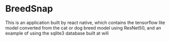 # BreedSnap
This is an application built by react native, which contains the tensorflow lite model converted from the cat or dog breed model using ResNet50, and an example of using the sqlite3 database built at will
